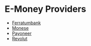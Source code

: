 # E-Money Providers

* [Ferratumbank](https://www.ferratumbank.com/)
* [Monese](https://monese.com/)
* [Payoneer](https://www.payoneer.com)
* [Revolut](https://www.revolut.com/)
